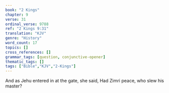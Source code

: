 ```yaml
---
book: "2 Kings"
chapter: 9
verse: 31
ordinal_verse: 9788
ref: "2 Kings 9:31"
translation: "KJV"
genre: "History"
word_count: 17
topics: []
cross_references: []
grammar_tags: [question, conjunctive-opener]
thematic_tags: []
tags: ["Bible","KJV","2-Kings"]
---
```

And as Jehu entered in at the gate, she said, Had Zimri peace, who slew his master?
